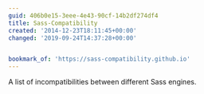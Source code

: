 ```yaml
---
guid: 406b0e15-3eee-4e43-90cf-14b2df274df4
title: Sass-Compatibility
created: '2014-12-23T18:11:45+00:00'
changed: '2019-09-24T14:37:28+00:00'


bookmark_of: 'https://sass-compatibility.github.io'
---
```



A list of incompatibilities between different Sass engines.
